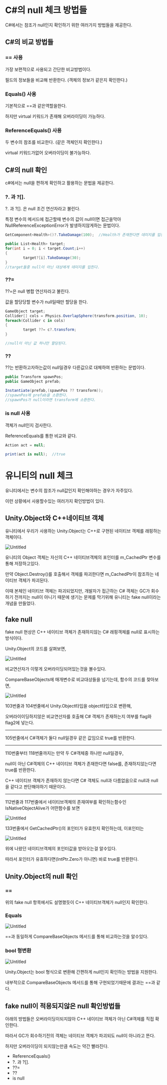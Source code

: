 # C#의 null 체크 방법들

C#에서는 참조가 null인지 확인하기 위한 여러가지 방법들을 제공한다.

## C#의 비교 방법들

### == 사용

가장 보편적으로 사용되고 간단한 비교방법이다.

필드의 정보들을 비교해 반환한다. (객체의 정보가 같은지 확인한다.)

### Equals() 사용

기본적으로 ==과 같은역할을한다.

하지만 virtual 키워드가 존재해 오버라이딩이 가능하다.

### ReferenceEquals() 사용

두 변수의 참조를 비교한다. (같은 객체인지 확인한다.)

virtual 키워드가없어 오버라이딩이 불가능하다.

## C#의 null 확인

c#에서는 null을 편하게 확인하고 활용하는 문법을 제공한다.

### ?. 과 ?[].

?. 과 ?[]. 은 null 조건 연산자라고 불린다.

특정 변수의 메서드에 접근할때 변수의 값이 null이면 접근을막아 NullReferenceExceptionError가 발생하지않게하는 문법이다.

```csharp
GetComponent<Health>()?.TakeDamage(100);  //Health가 존재한다면 데미지를 입힌다.

public List<Health> target;
for(int i = 0; i < target.Count;i++)
{
		target?[i].TakeDamage(30);
}
//target들중 null이 아닌 대상에게 데미지를 입힌다.
```

### ??=

??=은  null 병합 연산자라고 불린다.

값을 할당당할 변수가 null일때만 할당을 한다.

```csharp
GameObject target;
Collider[] cols = Physics.OverlapSphere(transform.position, 10);
foreach(Collider c in cols)
{
		target ??= c?.transform;
}

//null이 아닌 값 하나만 할당된다.
```

### ??

??는 반환하고자하는값이 null일경우 다른값으로 대체하여 반환하는 문법이다.

```csharp
public Transform spawnPos;
public GameObject prefab;

Instantiate(prefab,(spawnPos ?? transform));
//spawnPos에 prefab을 소환한다.
//spawnPos가 null이라면 transform에 소환한다.
```

### is null 사용

객체가 null인지 검사한다.

ReferenceEquals를 통한 비교와 같다.

```csharp
Action act = null;

print(act is null);  //true
```

# 유니티의 null 체크

유니티에서는 변수의 참조가 null값인지 확인해야하는 경우가 자주있다.

이런 상황에서 사용할수있는 여러가지 확인방법이 있다.

## Unity.Object와 C++네이티브 객체

유니티에서 우리가 사용하는 Unity.Object는 C++로 구현된 네이티브 객체를 래핑하는 객체이다.

![Untitled](Object-m_CachedPtr.png)

유니티의 Object 객체는 자신의 C++ 네이티브객체의 포인터를 m_CachedPtr 변수를 통해 저장하고있다.

만약 Object.Destroy()를 호출해서 객체를 파괴한다면 m_CachedPtr이 참조하는 네이티브 객체가 파괴된다.

이때 본체인 네이티브 객체는 파괴되었지만, 개발자가 접근하는 C# 객체는 GC가 회수하기 전까지는 null이 아니기 때문에 생기는 문제를 막기위해 유니티는 fake null이라는 개념을 만들었다.

## fake null

fake null 현상은 C++ 네이티브 객체가 존재하지않는 C# 래핑객체를 null로 표시하는 방식이다.

Unity.Object의 코드를 살펴보면,

![Untitled](Object-operaor-%3D%3D.png)

비교연산자가 이렇게 오버라이딩되어있는것을 볼수있다.

CompareBaseObjects에 매개변수로 비교대상들을 넘기는데, 함수의 코드를 찾아보면,

![Untitled](Object-CompareBaseObjects.png)

103번줄과 104번줄에서 Unity.Object타입을 object타입으로 변환해,

오버라이이딩하지않은 비교연산자를 호출해 C# 객체가 존재하는지 여부를 flag와 flag2에 넣는다.

---

105번줄에서 C#객체가 둘다 null일경우 같은 값임으로 true를 반환한다.

---

110번줄부터 118번줄까지는 만약 두 C#객체중 하나만 null일경우,

null이 아닌 C#객체의 C++ 네이티브 객체가 존재한다면 false를, 존재하지않는다면 true를 반환한다.

C++ 네이티브 객체가 존재하지 않는다면 C# 객체도 null과 다름없음으로 null과 null을 같다고 판단해야하기 때문이다.

 

---

112번줄과 117번줄에서 네이티브객체의 존재여부를 확인하는함수인 IsNativeObjectAlive가 어떤함수를 보면

![Untitled](Object-IsNativeObjectAlive.png)

133번줄에서 GetCachedPtr()의 포인터가 유효한지 확인하는데, 이포인터는

![Untitled](Object-GetCachedPtr.png)

위에 나왔던 네이티브객체의 포인터값을 받아오는걸 알수있다.

따라서 포인터가 유효하다면(IntPtr.Zero가 아니면) 바로 true를 반환한다.

## Unity.Object의 null 확인

### ==

위의 fake null 항목에서도 설명했듯이 C++ 네이티브객체가 null인지 확인한다.

### Equals

![Untitled](Object-Equals.png)

==과 동일하게 CompareBaseObjects 메서드를 통해 비교하는것을 알수있다.

### bool 형변환

![Untitled](Object-operator-bool.png)

Unity.Object는 bool 형식으로 변환해 간편하게 null인지 확인하는 방법을 지원한다.

내부적으로 CompareBaseObjects 메서드를 통해 구현되었기때문에 결과는 ==과 같다.

## fake null이 적용되지않은 null 확인방법들

아래의 방법들은 오버라이딩이되지않아 C++ 네이티브 객체가 아닌 C#객체를 직접 확인한다.

따라서 GC가 회수하기전의 객체는 네이티브 객체가 파괴되도 null이 아니라고 뜬다.

하지만 오버라이딩이 되지않는만큼 속도는 약간 빨라진다.

- ReferenceEquals()
- ?. 과 ?[].
- ??=
- ??
- is null